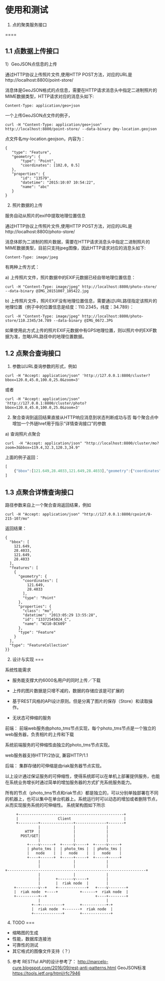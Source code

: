 # 使用和测试

1. 点的聚类服务接口

====

1.1 点数据上传接口
---

1）GeoJSON点信息的上传

通过HTTP协议上传照片文件,使用HTTP POST方法，对应的URL是
http://localhost:8800/point-store/

消息体是GeoJSON格式的点信息，需要在HTTP请求消息头中指定二进制照片的MIME数据类型，HTTP请求对应的消息头如下:

```
Content-Type: application/geo+json
```

一个上传GeoJSON点文件的例子，

```
curl -H "Content-Type: application/geo+json" http://localhost:8800/point-store/ --data-binary @my-location.geojson
```

点文件名my-location.geojson，内容为：

```
{
   "type": "Feature",
   "geometry": {
       "type": "Point",
       "coordinates": [102.0, 0.5]
   },
   "properties": {
       "id": "13579",
       "datetime": "2015:10:07 10:54:22",
       "name": "abc"
   }
}
```


2) 照片数据的上传

服务自动从照片的exif中提取地理位置信息

通过HTTP协议上传照片文件,使用HTTP POST方法，对应的URL是
http://localhost:8800/photo-store/

消息体即为二进制的照片数据，需要在HTTP请求消息头中指定二进制照片的MIME数据类型，目前只支持jpeg图像，因此HTTP请求对应的消息头如下:

```
Content-Type: image/jpeg
```

有两种上传方式：

a) 上传照片文件，照片数据中的EXIF元数据已经自带地理位置信息：

```
curl -H "Content-Type: image/jpeg" http://localhost:8800/photo-store/ --data-binary @IMG_20151007_105422.jpg
```

b) 上传照片文件，照片EXIF没有地理位置信息，需要通过URL路径指定该照片的地理位置（例子中的位置信息是经度：110.2345，纬度：34.789）：

```
curl -H "Content-Type: image/jpeg" http://localhost:8800/photo-store/110.2345/34.789 --data-binary @IMG_0672.JPG
```

如果使用此方式上传的照片EXIF元数据中有GPS地理位置，则以照片中的EXIF数据为准，忽略URL路径中的地理位置数据。


1.2 点聚合查询接口
---

1) 参数以URL查询参数的形式，例如

```
curl -H "Accept: application/json" 'http://127.0.0.1:8800/cluster?bbox=120.0,45.0,100.0,25.0&zoom=3'
```

或者

```
curl -H "Accept: application/json" 'http://127.0.0.1:8800/cluster/photo?bbox=120.0,45.0,100.0,25.0&zoom=3'
```

2) 聚合查询到返回结果直接从HTTP响应消息到状态判断成功与否
每个聚合点中增加一个外链href用于指示“详情查询接口”的参数

a) 查询照片点聚合

```
curl  -H "Accept: application/json" "http://localhost:8800/cluster/mo?zoom=3&bbox=119.4,32.3,120.3,34.9"
```

上面的例子返回：

```js
[
    {"bbox":[121.649,28.4033,121.649,28.4033],"geometry":{"coordinates":[121.649,28.4033],"type":"Point"},"properties":{"count":1,"href":"/cpoint/8-215-107/mo"},"type":"Feature"},{"bbox":[121.857,29.1254,122.389,30.1432],"geometry":{"coordinates":[121.96841666666667,29.919436190476187],"type":"Point"},"properties":{"count":70,"href":"/cpoint/8-215-106/mo"},"type":"Feature"}
]
```

1.3 点聚合详情查询接口
---

路径参数来自上一个聚合查询返回结果，例如

```
curl -H "Accept: application/json" "http://127.0.0.1:8800/cpoint/8-215-107/mo"
```

返回结果：

```
{
  "bbox": [
    121.649,
    28.4033,
    121.649,
    28.4033
  ],
  "features": [
    {
      "geometry": {
        "coordinates": [
          121.649,
          28.4033
        ],
        "type": "Point"
      },
      "properties": {
        "class": "mo",
        "datetime": "2013:05:29 13:55:28",
        "id": "13372545024_C",
        "name": "WJ10-BC609"
      },
      "type": "Feature"
    }
  ],
  "type": "FeatureCollection"
}}
```

2. 设计与实现
===

系统性能需求
- 服务能支撑大约6000名用户的同时上传／下载
- 上传的图片数据是只增不减的，数据的存储应该是可扩展的

- 基于REST风格的API设计原则。但是分离了图片的保存（Store）和读取操作。
- 无状态可伸缩的服务


前端：
前端web服务由photo_tms节点实现，每个photo_tms节点是一个独立的web服务器，负责相片的上传和下载

系统前端服务的可伸缩性由独立的photo_tms节点实现。

web服务器支持HTTP/2协议, 兼容HTTP/1.1

后端：
集群存储的可伸缩是由riak服务器节点实现。

以上设计通过保证服务的可伸缩性，使得系统即可以在单机上部署提供服务，也能在系统业务增长时通过简单的增加服务器的方式扩充系统服务能力。

所有的节点（photo_tms节点和riak节点）都是独立的，可以分别单独部署在不同的机器上，也可以集中在单台机器上。系统运行时可以动态的增加或者删除节点，从而实现服务系统的可伸缩性。
系统架构图如下所示

```
     +------------------------------------------------+
     |                  Client                        |
     +---------+---------------+--------------+-------+
               |               |              |
         HTTP  |               |              |
       POST/GET|               |              |
               |               |              |
          +----v------+  +-----v-----+  +-----v-----+
          | photo_tms |  | photo_tms |  | photo_tms |
          |   node    |  |   node    |  |   node    |
          +----+------+  +-----+-----+  +-----+-----+
               |               |              |
               |               |              |
+---------------------------------------------------------------+
               |               |              |
               |       +-------v-----+        |
               |       |  riak node  |        |
    +----------v--+    +-------------+   +----v--------+
    |  riak node  +----+          +------+  riak node  |
    +----------+--+                      +----+--------+
               |                              |
            +--+----------+       +-----------+-+
            |  riak node  +-------+  riak node  |
            +-------------+       +-------------+

```

4. TODO
===

- 缩略图的生成
- 性能，数据库连接池
- 可靠性的测试
- 其它格式的图像文件支持（？）

5. 参考
RESTful API的设计参考了：
http://marcelo-cure.blogspot.com/2016/09/rest-anti-patterns.html
GeoJSON标准
https://tools.ietf.org/html/rfc7946

